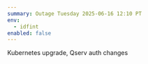 ```yaml
---
summary: Outage Tuesday 2025-06-16 12:10 PT 
env:
  - idfint
enabled: false
---
```


Kubernetes upgrade, Qserv auth changes
